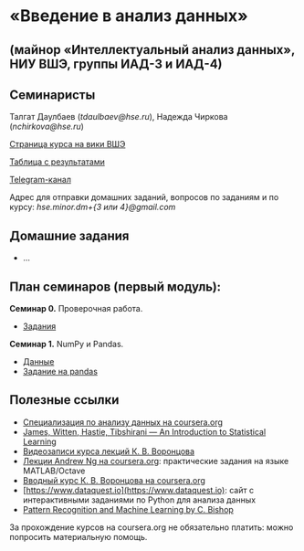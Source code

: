 # «Введение в анализ данных»
## (майнор «Интеллектуальный анализ данных», НИУ ВШЭ, группы ИАД-3 и ИАД-4)

## Семинаристы
Талгат Даулбаев (_tdaulbaev@hse.ru_), Надежда Чиркова (_nchirkova@hse.ru_)

[Страница курса на вики ВШЭ](http://wiki.cs.hse.ru/Майнор_Интеллектуальный_анализ_данных/Введение_в_анализ_данных)

[Таблица с результатами](https://docs.google.com/spreadsheets/d/1sFKaErC0N7YteroaNS8N9JkHZUdWKc3RFv1wv5kGyzw/edit)

[Telegram-канал](https://t.me/iad34)

Адрес для отправки домашних заданий, вопросов по заданиям и по курсу: _hse.minor.dm+{3 или 4}@gmail.com_

## Домашние задания
* ...

## План семинаров (первый модуль):

__Семинар 0.__ Проверочная работа.
* [Задания](https://github.com/iad34/seminars/blob/master/materials/test0.ipynb)

__Семинар 1.__ NumPy и Pandas.
* [Данные](https://raw.githubusercontent.com/iad34/seminars/master/materials/data_sem1.csv)
* [Задание на pandas](https://github.com/iad34/seminars/blob/master/materials/pandas_task.ipynb)


## Полезные ссылки
* [Специализация по анализу данных на coursera.org](https://ru.coursera.org/specializations/machine-learning-data-analysis)
* [James, Witten, Hastie, Tibshirani — An Introduction to Statistical Learning](http://www-bcf.usc.edu/~gareth/ISL/ISLR%20Sixth%20Printing.pdf)
* [Видеозаписи курса лекций К. В. Воронцова](https://yandexdataschool.ru/edu-process/courses/machine-learning)
* [Лекции Andrew Ng на coursera.org](https://www.coursera.org/learn/machine-learning): практические задания на языке MATLAB/Octave
* [Вводный курс К. В. Воронцова на coursera.org](https://www.coursera.org/learn/introduction-machine-learning)
* [https://www.dataquest.io](https://www.dataquest.io): сайт с интерактивными заданиями по Python для анализа данных
* [Pattern Recognition and Machine Learning by C. Bishop](http://www.rmki.kfki.hu/~banmi/elte/Bishop%20-%20Pattern%20Recognition%20and%20Machine%20Learning.pdf)

За прохождение курсов на coursera.org не обязательно платить: можно попросить материальную помощь.
